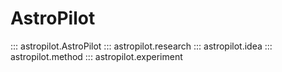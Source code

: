 # AstroPilot

::: astropilot.AstroPilot
::: astropilot.research
::: astropilot.idea
::: astropilot.method
::: astropilot.experiment
